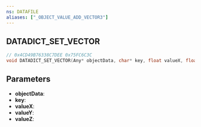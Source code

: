 ```yaml
---
ns: DATAFILE
aliases: ["_OBJECT_VALUE_ADD_VECTOR3"]
---
```

## DATADICT_SET_VECTOR

```c
// 0x4CD49B76338C7DEE 0x75FC6C3C
void DATADICT_SET_VECTOR(Any* objectData, char* key, float valueX, float valueY, float valueZ);
```


## Parameters
* **objectData**: 
* **key**: 
* **valueX**: 
* **valueY**: 
* **valueZ**: 

